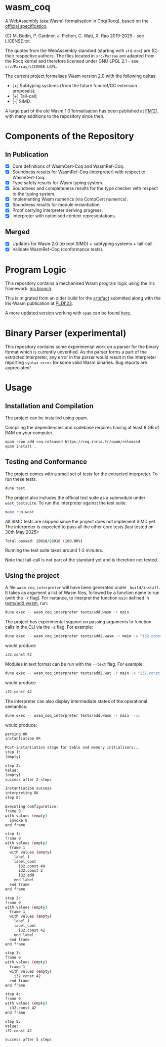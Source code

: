 # wasm_coq
A WebAssembly (aka Wasm) formalisation in Coq(Rocq), based on the [official specification](https://webassembly.github.io/spec/core/).

(C) M. Bodin, P. Gardner, J. Pichon, C. Watt, X. Rao 2019-2025 - see LICENSE.txt

The quotes from the WebAssembly standard (starting with `std-doc`) are (C) their respective authors. 
The files located in `src/Parray` are adapted from the Rocq kernel and therefore licensed under GNU LPGL 2.1 - see `src/Parray/LICENSE.LGPL`.

The current project formalises Wasm version 2.0 with the following deltas:
- [+] Subtyping systems (from the future funcref/GC extension proposals);
- [+] Tail-call;
- [-] SIMD.

A large part of the old Wasm 1.0 formalisation has been published at [FM'21](https://link.springer.com/chapter/10.1007/978-3-030-90870-6_4), with many additions to the repository since then.

# Components of the Repository

## In Publication

- [x] Core definitions of WasmCert-Coq and WasmRef-Coq.
- [x] Soundness results for WasmRef-Coq (interpreter) with respect to WasmCert-Coq.
- [x] Type safety results for Wasm typing system.
- [x] Soundness and completeness results for the type checker with respect to the typing system.
- [x] Implementing Wasm numerics (via CompCert numerics).
- [x] Soundness results for module instantiation.
- [x] Proof carrying interpreter deriving progress.
- [x] Interpreter with optimised context representations.

## Merged
- [x] Updates for Wasm 2.0 (except SIMD) + subtyping systems + tail-call.
- [x] Validate WasmRef-Coq (conformance tests).

# Program Logic

This repository contains a mechanised Wasm program logic using the Iris framework: [iris branch](https://github.com/WasmCert/WasmCert-Coq/tree/iris-wasm-opam).

This is migrated from an older build for the [artefact](https://zenodo.org/records/7808708) submitted along with the Iris-Wasm publication at [PLDI'23](https://dl.acm.org/doi/10.1145/3591265).

A more updated version working with `opam` can be found [here](https://github.com/logsem/iriswasm).

# Binary Parser (experimental)
This repository contains some experimental work on a parser for the binary format which is currently unverified.
As the parser forms a part of the extracted interpreter, any error in the parser would result in the interpreter reporting `syntax error` for some valid Wasm binaries. Bug reports are appreciated!

# Usage

## Installation and Compilation

The project can be installed using opam.

Compiling the dependencies and codebase requires having at least 8 GB of RAM on your computer.
```bash
opam repo add coq-released https://coq.inria.fr/opam/released
opam install .
```

## Testing and Conformance

The project comes with a small set of tests for the extracted interpreter. To run these tests:
```bash
dune test
```

The project also includes the official test suite as a submodule under `wast_testsuite`. To run the interpreter against the test suite:
```bash
make run_wast
```
All SIMD tests are skipped since the project does not implement SIMD yet. The interpreter is expected to pass all the other core tests (last tested on 30th May 2025):
```bash
Total passed: 28018/28018 (100.00%)
```

Running the test suite takes around 1-2 minutes.

Note that tail-call is not part of the standard yet and is therefore not tested.


## Using the project

A file `wasm_coq_interpreter` will have been generated under `_build/install`.
It takes as argument a list of Wasm files, followed by a function name to run (with the `-r` flag).
For instance, to interpret the function `main` defined in [tests/add.wasm](tests/add.wasm), run:
```bash
dune exec -- wasm_coq_interpreter tests/add.wasm -r main
```

The project has experimental support on passing arguments to function calls in the CLI via the `-a` flag. For example:
```bash
dune exec -- wasm_coq_interpreter tests/add2.wasm -r main -a "i32.const 6" -a "i32.const 36"
```
would produce
```bash
i32.const 42
```

Modules in text format can be run with the `--text` flag. For example:
```bash
dune exec -- wasm_coq_interpreter tests/add2.wat -r main -a "i32.const 6" -a "i32.const 36" --text
```
would produce
```bash
i32.const 42
```


The interpreter can also display intermediate states of the operational semantics:
```bash
dune exec -- wasm_coq_interpreter tests/add.wasm -r main --vi
```
would produce:
```bash
parsing OK                            
instantiation OK

Post-instantiation stage for table and memory initialisers...
step 1:
(empty)

step 2:
Value:
(empty)
success after 2 steps

Instantiation success
interpreting OK
step 0:

Executing configuration:
frame 0
with values (empty)
  invoke 0
end frame

step 1:
frame 0
with values (empty)
  frame 1
  with values (empty)
    label 1
    label_cont
      i32.const 40
      i32.const 2
      i32.add
    end label
  end frame
end frame

step 2:
frame 0
with values (empty)
  frame 1
  with values (empty)
    label 1
    label_cont
      i32.const 42
    end label
  end frame
end frame

step 3:
frame 0
with values (empty)
  frame 1
  with values (empty)
    i32.const 42
  end frame
end frame

step 4:
frame 0
with values (empty)
  i32.const 42
end frame

step 5:
Value:
i32.const 42

success after 5 steps
```
